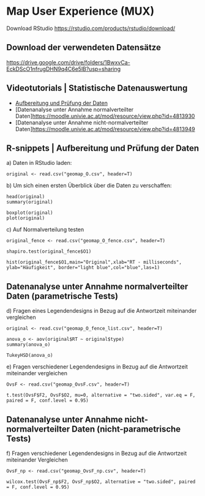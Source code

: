 #  Map User Experience (MUX)
Download RStudio https://rstudio.com/products/rstudio/download/
## Download der verwendeten Datensätze
https://drive.google.com/drive/folders/1BwxvCa-EckDScO1nfrugDHN9q4C6e5lB?usp=sharing
## Videotutorials | Statistische Datenauswertung
* [Aufbereitung und Prüfung der Daten](https://moodle.univie.ac.at/mod/resource/view.php?id=4813914)
* [Datenanalyse unter Annahme normalverteilter Daten]https://moodle.univie.ac.at/mod/resource/view.php?id=4813930
* [Datenanalyse unter Annahme nicht-normalverteilter Daten]https://moodle.univie.ac.at/mod/resource/view.php?id=4813949
## R-snippets | Aufbereitung und Prüfung der Daten
a) Daten in RStudio laden:
```
original <- read.csv("geomap_O.csv", header=T)
```
b) Um sich einen ersten Überblick über die Daten zu verschaffen:
```
head(original)
summary(original)

boxplot(original)
plot(original)
```
c) Auf Normalverteilung testen
```
original_fence <- read.csv("geomap_O_fence.csv", header=T)

shapiro.test(original_fence$O1)

hist(original_fence$O1,main="Original",xlab="RT - milliseconds", ylab="Häufigkeit", border="light blue",col="blue",las=1)
```
## Datenanalyse unter Annahme normalverteilter Daten (parametrische Tests)
d) Fragen eines Legendendesigns in Bezug auf die Antwortzeit miteinander vergleichen
```
original <- read.csv("geomap_O_fence_list.csv", header=T)

anova_o <- aov(original$RT ~ original$type)
summary(anova_o)

TukeyHSD(anova_o)
```
e) Fragen verschiedener Legendendesigns in Bezug auf die Antwortzeit miteinander vergleichen
```
OvsF <- read.csv("geomap_OvsF.csv", header=T)

t.test(OvsF$F2, OvsF$O2, mu=0, alternative = "two.sided", var.eq = F, paired = F, conf.level = 0.95)
```
## Datenanalyse unter Annahme nicht-normalverteilter Daten (nicht-parametrische Tests)
f) Fragen verschiedener Legendendesigns in Bezug auf die Antwortzeit miteinander Vergleichen
```
OvsF_np <- read.csv("geomap_OvsF_np.csv", header=T)

wilcox.test(OvsF_np$F2, OvsF_np$O2, alternative = "two.sided", paired = F, conf.level = 0.95)
```
